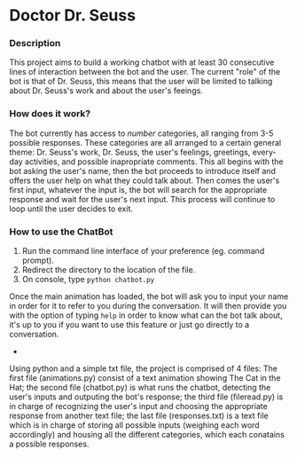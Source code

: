 # Doctor Dr. Seuss 

### Description

This project aims to build a working chatbot with at least 30 consecutive lines of interaction between the bot and the user. The current "role" of the bot is that of Dr. Seuss, this means that the user will be limited to talking about Dr. Seuss's work and about the user's feeings. 

### How does it work?

The bot currently has access to *number* categories, all ranging from 3-5 possible responses. These categories are all arranged to a certain general theme: Dr. Seuss's work, Dr. Seuss, the user's feelings, greetings, every-day activities, and possible inapropriate comments. This all begins with the bot asking the user's name, then the bot proceeds to introduce itself and offers the user help on what they could talk about. Then comes the user's first input, whatever the input is, the bot will search for the appropriate response and wait for the user's next input. This process will continue to loop until the user decides to exit.

### How to use the ChatBot

1. Run the command line interface of your preference (eg. command prompt).
2. Redirect the directory to the location of the file.
3. On console, type `python chatbot.py`

Once the main animation has loaded, the bot will ask you to input your name in order for it to refer to you during the conversation. It will then provide you with the option of typing `help` in order to know what can the bot talk about, it's up to you if you want to use this feature or just go directly to a conversation.

* 

Using python and a simple txt file, the project is comprised of 4 files: The first file (animations.py) consist of a text animation showing The Cat in the Hat; the second file (chatbot.py) is what runs the chatbot, detecting the user's inputs and outputing the bot's response; the third file (fileread.py) is in charge of recognizing the user's input and choosing the appropriate response from another text file; the last file (responses.txt) is a text file which is in charge of storing all possible inputs (weighing each word accordingly) and housing all the different categories, which each conatains a possible responses.